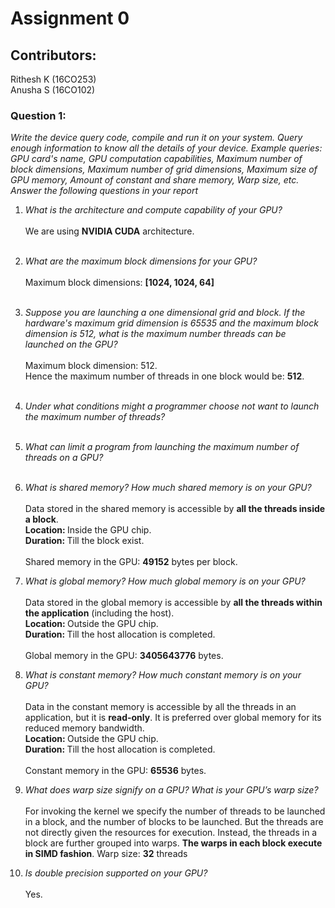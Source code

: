 # Assignment 0
## Contributors:
Rithesh K (16CO253) <br>
Anusha S (16CO102)

### Question 1:
<i>Write the device query code, compile and run it on your system. Query enough information to know all the details of
your device. Example queries: GPU card's name, GPU computation capabilities, Maximum number of block dimensions,
Maximum number of grid dimensions, Maximum size of GPU memory, Amount of constant and share memory, Warp
size, etc. Answer the following questions in your report</i><br>
1. <i>What is the architecture and compute capability of your GPU?</i><br><br>
  We are using <b>NVIDIA CUDA</b> architecture. <br><br>
2. <i>What are the maximum block dimensions for your GPU?</i><br><br>
  Maximum block dimensions: <b>[1024, 1024, 64]</b><br><br>
3. <i>Suppose you are launching a one dimensional grid and block. If the hardware's maximum grid dimension is 
65535 and the maximum block dimension is 512, what is the maximum number threads can be launched on the GPU?</i><br><br>
  Maximum block dimension: 512.<br>
  Hence the maximum number of threads in one block would be: <b>512</b>.<br><br>
4. <i>Under what conditions might a programmer choose not want to launch the maximum number of threads?</i><br><br>
  
5. <i>What can limit a program from launching the maximum number of threads on a GPU?</i><br><br>

6. <i>What is shared memory? How much shared memory is on your GPU?</i><br><br>
  Data stored in the shared memory is accessible by <b>all the threads inside a block</b>.<br>
  <b>Location: </b>Inside the GPU chip.<br>
  <b>Duration: </b>Till the block exist.<br><br>
  Shared memory in the GPU: <b>49152</b> bytes per block.

7. <i>What is global memory? How much global memory is on your GPU?</i><br><br>
  Data stored in the global memory is accessible by <b>all the threads within the application</b> (including the host).<br>
  <b>Location: </b>Outside the GPU chip.<br>
  <b>Duration: </b>Till the host allocation is completed.<br><br>
  Global memory in the GPU: <b>3405643776</b> bytes.

8. <i>What is constant memory? How much constant memory is on your GPU?</i><br><br>
  Data in the constant memory is accessible by all the threads in an application, but it is <b>read-only</b>. It is preferred over global memory for its reduced memory bandwidth.<br>
  <b>Location: </b>Outside the GPU chip.<br>
  <b>Duration: </b>Till the host allocation is completed.<br><br>
  Constant memory in the GPU: <b>65536</b> bytes.

9. <i>What does warp size signify on a GPU? What is your GPU’s warp size?</i><br><br>
  For invoking the kernel we specify the number of threads to be launched in a block, and the number of blocks to be launched. But the threads are not directly given the resources for execution. Instead, the threads in a block are further grouped into warps. <b>The warps in each block execute in SIMD fashion</b>.
  Warp size: <b>32</b> threads
  
10. <i>Is double precision supported on your GPU?</i><br><br>
  Yes.
